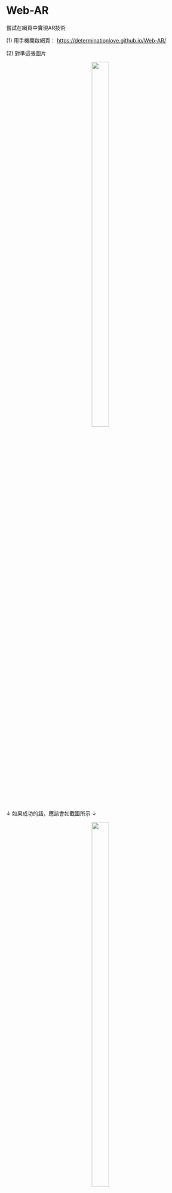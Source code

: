 # Web-AR
 嘗試在網頁中實現AR技術
 
 (1) 用手機開啟網頁： https://determinationlove.github.io/Web-AR/
 
 (2) 對準這張圖片
 <div class="half" align="center">
 <img src="https://media.discordapp.net/attachments/448062153325412353/1057096100147904572/c050f1ad-88e6-45e4-9655-11f9275f8731.png" width="30%" height="50%"></img>
</div>

　<p/>
 
 ↓ 如果成功的話，應該會如截圖所示 ↓
 <div class="half" align="center">
 <img src="https://media.discordapp.net/attachments/880822606582915202/1057093463688093786/Screenshot_20221227-083141.png" width="30%" height="50%"></img><img src="https://media.discordapp.net/attachments/880822606582915202/1057095056110141450/Screenshot_20221227-083714.png" width="100%" height="50%"></img>
</div>
　<p/>
 "Mid Air Dog" (https://skfb.ly/69ZJw) by Chaitanya Krishnan is licensed under Creative Commons Attribution (http://creativecommons.org/licenses/by/4.0/).
